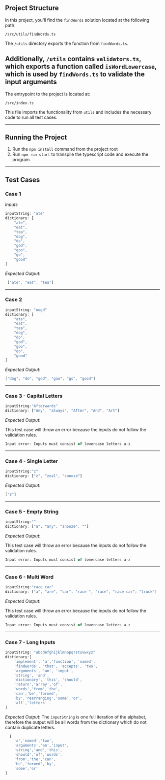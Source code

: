 ## Project Structure

In this project, you'll find the `findWords` solution located at the following path:

```
/src/utils/findWords.ts
```
The `/utils` directory exports the function from `findWords.ts`.

Additionally, `/utils` contains `validators.ts`, which exports a function called `isWordLowercase`, which is used by `findWords.ts` to 
validate the input arguments
---
The entrypoint to the project is located at:
```
/src/index.ts
```

This file imports the functionality from `utils` 
and includes the necessary code to run all test cases.

---

## Running the Project

1. Run the `npm install` command from the project root
2. Run `npm run start` to transpile the typescript code and execute the program.

---

## Test Cases

### Case 1
*Inputs*
```javascript
inputString: "ate"
dictionary: [
    "ate", 
    "eat", 
    "tea", 
    "dog", 
    "do", 
    "god", 
    "goo", 
    "go", 
    "good"
]
```
*Expected Output*:
```javascript
 ["ate", "eat", "tea"]
```

---

### Case 2
```javascript
inputString: "oogd"
dictionary: [
    "ate", 
    "eat", 
    "tea", 
    "dog", 
    "do", 
    "god", 
    "goo", 
    "go", 
    "good"
]
```
*Expected Output*:
```javascript
["dog", "do", "god", "goo", "go", "good"]
```

---

### Case 3 - Capital Letters

```javascript
inputString:"Afterwards"
dictionary: ["Any", "always", "After", "And", "Art"]
```
*Expected Output*:

This test case will throw an error because the inputs do not follow the validation rules.
```javascript
Input error: Inputs must consist of lowercase letters a-z
```

---

### Case 4 - Single Letter

```javascript
inputString:"z"
dictionary: ["z", "zeal", "snooze"]
```
*Expected Output*:

```javascript
["z"]
```

---

### Case 5 - Empty String

```javascript
inputString:""
dictionary: ["a", "any", "snooze", ""]
```
*Expected Output*:

This test case will throw an error because the inputs do not follow the validation rules.
```javascript
Input error: Inputs must consist of lowercase letters a-z
```

---

### Case 6 - Multi Word

```javascript
inputString:"race car"
dictionary: ["a", "are", "car", "race ", "race", "race car", "truck"]
```
*Expected Output*:

This test case will throw an error because the inputs do not follow the validation rules.
```javascript
Input error: Inputs must consist of lowercase letters a-z
```

---

### Case 7 - Long Inputs

```javascript
inputString: "abcdefghijklmnopqrstuvwxyz"
dictionary:[
    'implement', 'a','function', 'named',
    'findwords', 'that', 'accepts', 'two',
    'arguments', 'an', 'input',
    'string', 'and',
    'dictionary', 'this', 'should',
    'return','array','of',
    'words','from','the',
    'can','be','formed',
    'by','rearranging','some','or',
    'all','letters'
]
```
*Expected Output*:
The `inputString` is one full iteration of the alphabet, therefore the output will be all words from the dictionary
which do not contain duplicate letters.
```javascript
  [
    'a','named','two',
    'arguments','an','input',
    'string','and','this',
    'should','of','words',
    'from','the','can',
    'be','formed','by',
    'some','or'
]
```